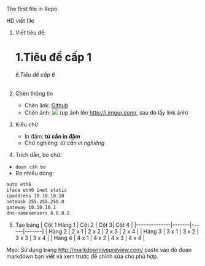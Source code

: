 The first file in Repo

HD viết file 

1. Viết tiêu đề:

    # 1.Tiêu đề cấp 1
    ###### 6.Tiêu đề cấp 6

2. Chèn thông tin
    - Chèn link: [Github](https://github.com)
    - Chèn ảnh: <img src="link_anh_cua_ban"> (up ảnh lên http://i.imgur.com/, sau đó lấy link ảnh)

3. Kiểu chữ
    - In đậm: **từ cần in đậm**
    - Chữ nghiêng: *từ cần in nghiêng*

4. Trích dẫn, bo chữ:
- `đoạn cần bo`
- Bo nhiều dòng:
```sh
auto eth0
iface eth0 inet static
ipaddress 10.10.10.10
netmask 255.255.255.0
gateway 10.10.10.1
dns-nameservers 8.8.8.8
```

5. Tạo bảng
| Cột 1 Hàng 1 | Cột 2 | Cột 3| Cột 4 |
|--------------|-------|------|-------|
| Hàng 2 | 2 x 1 | 2 x 2 | 2 x 3 | 2 x 4 |
| Hàng 3 | 3 x 1 | 3 x 2 | 3 x 3 | 3 x 4 |
| Hàng 4 | 4 x 1 | 4 x 2 | 4 x 3 | 4 x 4 |

Mẹo: Sử dụng trang http://markdownlivepreview.com/ paste vào đó đoạn markdown bạn viết và xem trước để chỉnh sửa cho phù hợp.

